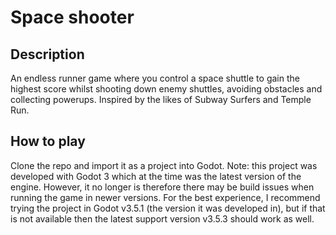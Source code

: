 # Space shooter

## Description

An endless runner game where you control a space shuttle to gain the highest score whilst shooting down enemy shuttles, avoiding obstacles and collecting powerups. 
Inspired by the likes of Subway Surfers and Temple Run.

## How to play

Clone the repo and import it as a project into Godot. 
Note: this project was developed with Godot 3 which at the time was the latest version of the engine. 
However, it no longer is therefore there may be build issues when running the game in newer versions.
For the best experience, I recommend trying the project in Godot v3.5.1 (the version it was developed in), but if that is not available then the latest support version v3.5.3 should work as well.
